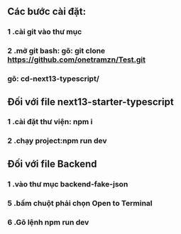 ## Các bước cài đặt:
### 1 .cài git vào thư mục
### 2 .mở git bash: gõ: git clone https://github.com/onetramzn/Test.git
###                 gõ: cd-next13-typescript/
## Đối với file next13-starter-typescript
### 1 .cài đặt thư viện: npm i
### 2 .chạy project:npm run dev
## Đối với file Backend
### 1 .vào thư mục backend-fake-json
### 5 .bấm chuột phải chọn Open to Terminal
### 6 .Gõ lệnh npm run dev
